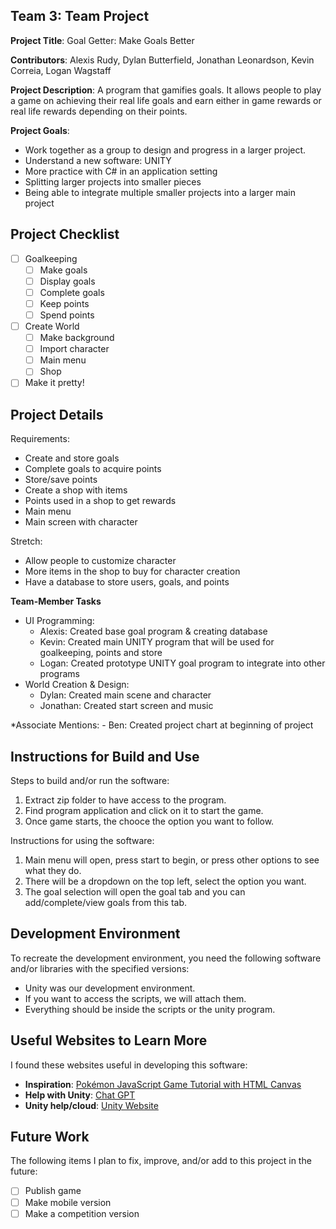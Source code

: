 ## Team 3: Team Project 

**Project Title**: Goal Getter: Make Goals Better

**Contributors**: Alexis Rudy, Dylan Butterfield, Jonathan Leonardson, Kevin Correia, Logan Wagstaff

**Project Description**: A program that gamifies goals. It allows people to play a game on achieving their real life goals and earn either in game rewards or real life rewards depending on their points. 

**Project Goals**:
- Work together as a group to design and progress in a larger project.
- Understand a new software: UNITY
- More practice with C# in an application setting
- Splitting larger projects into smaller pieces
- Being able to integrate multiple smaller projects into a larger main project

## Project Checklist
* [ ] Goalkeeping
  - [ ] Make goals
  - [ ] Display goals
  - [ ] Complete goals
  - [ ] Keep points
  - [ ] Spend points
* [ ] Create World
  - [ ] Make background
  - [ ] Import character
  - [ ] Main menu
  - [ ] Shop
* [ ] Make it pretty! 

## Project Details

Requirements:

* Create and store goals
* Complete goals to acquire points
* Store/save points
* Create a shop with items 
* Points used in a shop to get rewards
* Main menu
* Main screen with character 

Stretch:

* Allow people to customize character
* More items in the shop to buy for character creation
* Have a database to store users, goals, and points

**Team-Member Tasks** 
* UI Programming:
    - Alexis: Created base goal program & creating database
    - Kevin: Created main UNITY program that will be used for goalkeeping, points and store
    - Logan: Created prototype UNITY goal program to integrate into other programs
* World Creation & Design:
    - Dylan: Created main scene and character
    - Jonathan: Created start screen and music
 
*Associate Mentions:
    - Ben: Created project chart at beginning of project 

## Instructions for Build and Use

Steps to build and/or run the software:

1. Extract zip folder to have access to the program. 
2. Find program application and click on it to start the game.
3. Once game starts, the chooce the option you want to follow.

Instructions for using the software:

1. Main menu will open, press start to begin, or press other options to see what they do.
2. There will be a dropdown on the top left, select the option you want.
3. The goal selection will open the goal tab and you can add/complete/view goals from this tab.

## Development Environment 

To recreate the development environment, you need the following software and/or libraries with the specified versions:

* Unity was our development environment. 
* If you want to access the scripts, we will attach them. 
* Everything should be inside the scripts or the unity program. 

## Useful Websites to Learn More

I found these websites useful in developing this software:

* **Inspiration**: [Pokémon JavaScript Game Tutorial with HTML Canvas](https://www.youtube.com/watch?v=yP5DKzriqXA) 
* **Help with Unity**: [Chat GPT](https://chatgpt.com/)
* **Unity help/cloud**: [Unity Website](https://cloud.unity.com/home/login?redirectTo=Lw==)

## Future Work

The following items I plan to fix, improve, and/or add to this project in the future:

* [ ] Publish game
* [ ] Make mobile version 
* [ ] Make a competition version
